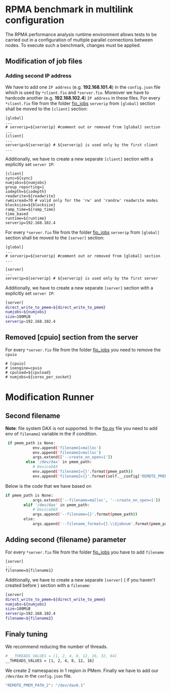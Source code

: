 # RPMA benchmark in multilink configuration

The RPMA performance analysis runtime environment allows tests to be carried out in a configuration of multiple parallel connections between nodes.
To execute such a benchmark, changes must be applied.
## Modification of job files
### Adding second IP address
We have to add one `IP address` (e.g. **192.168.101.4**) in the `config.json` file which is used by `*client.fio` and `*server.fio`. 
Moreover we have to hardcode another (e.g. **192.168.102.4**) `IP address` in these files.
For every `*client.fio` file from the folder [fio_jobs](./tools/perf/fio_jobs) `serverip` from `[global]` section shall be moved to the `[client]` section:
```
[global]
...
# serverip=${serverip} #comment out or removed from [global] section
...
[client] 
...
serverip=${serverip} # ${serverip} is used only by the first client
...
```
Additionally, we have to create a new separate `[client]` section with a explicitly set `server IP`:
```
[client]
sync=${sync}
numjobs=${numjobs}
group_reporting=1
iodepth=${iodepth}
readwrite=${readwrite}
rwmixread=70 # valid only for the 'rw' and 'randrw' readwrite modes
blocksize=${blocksize}
ramp_time=${ramp_time}
time_based
runtime=${runtime}
serverip=192.168.102.4
```
For every `*server.fio` file from the folder [fio_jobs](./tools/perf/fio_jobs) `serverip` from `[global]` section shall be moved to the `[server]` section: 
```
[global]
...
# serverip=${serverip} #comment out or removed from [global] section
...

[server]
...
serverip=${serverip} # ${serverip} is used only by the first server
```
Additionally, we have to create a new separate `[server]` section with a explicitly set `server IP`:
```sh
[server]
direct_write_to_pmem=${direct_write_to_pmem}
numjobs=${numjobs}
size=100MiB
serverip=192.168.102.4
```
## Removed [cpuio] section from the server
For every `*server.fio` file from the folder [fio_jobs](./tools/perf/fio_jobs) you need to remove the `cpuio`
```
# [cpuio]
# ioengine=cpuio
# cpuload=${cpuload}
# numjobs=${cores_per_socket}
```
# Modification Runner
## Second filename
**Note**: file system DAX is not supported.
In the [fio.py](./tools/perf/lib/benchmark/runner/fio.py) file you need to add env of `filename2` variable in the if condition.
```sh
 if pmem_path is None:
            env.append('filename1=malloc')
            env.append('filename2=malloc')
            args.extend(['--create_on_open=1'])
         else '/dev/dax' in pmem_path:
            # DeviceDAX
            env.append('filename1={}'.format(pmem_path))
            env.append('filename2={}'.format(self.__config['REMOTE_PMEM_PATH_2']))
```
Below is the code that we have based on
```sh
if pmem_path is None:
            args.extend(['--filename=malloc', '--create_on_open=1'])
        elif '/dev/dax' in pmem_path:
            # DeviceDAX
            args.append('--filename={}'.format(pmem_path))
        else:
            args.append('--filename_format={}.\\$jobnum'.format(pmem_path))
```
## Adding second {filename} parameter
For every `*server.fio` file from the folder [fio_jobs](./tools/perf/fio_jobs) you have to add `filename`
```
[server]
...
filename=${filename1}
```
Additionally, we have to create a new separate `[server]` ( if you haven't created before ) section with a `filename`:
```sh
[server]
direct_write_to_pmem=${direct_write_to_pmem}
numjobs=${numjobs}
size=100MiB
serverip=192.168.102.4
filename=${filename2}
```
## Finaly tuning
We recommend reducing the number of threads.
```sh
# __THREADS_VALUES = [1, 2, 4, 8, 12, 16, 32, 64]
__THREADS_VALUES = [1, 2, 4, 8, 12, 16]
```
We create 2 namespaces in 1 region in PMem.
Finally we have to add our `/dev/dax` in the `config.json` file.
```sh
"REMOTE_PMEM_PATH_2": "/dev/dax0.1"
```
